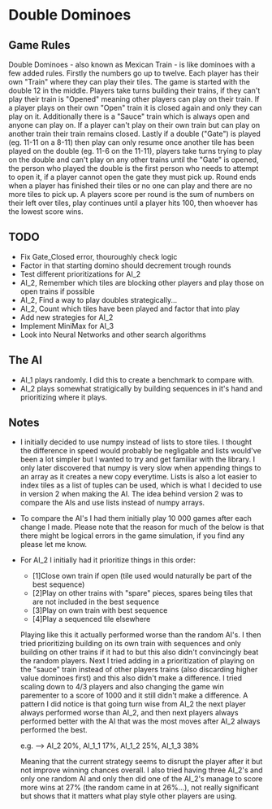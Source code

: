 # Double Dominoes

## Game Rules
Double Dominoes - also known as Mexican Train - is like dominoes with a few added rules. Firstly the numbers go up to twelve. Each player has their own "Train" where they can play their tiles. The game is started with the double 12 in the middle. Players take turns building their trains, if they can't play their train is "Opened" meaning other players can play on their train. If a player plays on their own "Open" train it is closed again and only they can play on it. Additionally there is a "Sauce" train which is always open and anyone can play on. If a player can't play on their own train but can play on another train their train remains closed. Lastly if a double ("Gate") is played (eg. 11-11 on a 8-11) then play can only resume once another tile has been played on the double (eg. 11-6 on the 11-11), players take turns trying to play on the double and can't play on any other trains until the "Gate" is opened, the person who played the double is the first person who needs to attempt to open it, if a player cannot open the gate they must pick up. Round ends when a player has finished their tiles or no one can play and there are no more tiles to pick up. A players score per round is the sum of numbers on their left over tiles, play continues until a player hits 100, then whoever has the lowest score wins.

## TODO
- Fix Gate_Closed error, thouroughly check logic
- Factor in that starting domino should decrement trough rounds
- Test different prioritizations for AI_2
- AI_2, Remember which tiles are blocking other players and play those on open trains if possible
- AI_2, Find a way to play doubles strategically...
- AI_2, Count which tiles have been played and factor that into play 
- Add new strategies for AI_2
- Implement MiniMax for AI_3
- Look into Neural Networks and other search algorithms


## The AI
- AI_1 plays randomly. I did this to create a benchmark to compare with.
- AI_2 plays somewhat stratigically by building sequences in it's hand and prioritizing where it plays.

## Notes
- I initially decided to use numpy instead of lists to store tiles. I thought the difference in speed would probably be negligable and lists would've been a lot simpler but I wanted to try and get familiar with the library. I only later discovered that numpy is very slow when appending things to an array as it creates a new copy everytime. Lists is also a lot easier to index tiles as a list of tuples can be used, which is what I decided to use in version 2 when making the AI. The idea behind version 2 was to compare the AIs and use lists instead of numpy arrays.

- To compare the AI's I had them initially play 10 000 games after each change I made. Please note that the reason for much of the below is that there might be logical errors in the game simulation, if you find any please let me know.

- For AI_2 I initially had it prioritize things in this order:

  - [1]Close own train if open (tile used would naturally be part of the best sequence)
  - [2]Play on other trains with "spare" pieces, spares being tiles that are not included in the best sequence
  - [3]Play on own train with best sequence
  - [4]Play a sequenced tile elsewhere
  
  Playing like this it actually performed worse than the random AI's. I then tried prioritizing building on its own train with sequences and only building on other       trains if it had to but this also didn't convincingly beat the random players. Next I tried adding in a prioritization of playing on the "sauce" train instead of       other players trains (also discarding higher value dominoes first) and this also didn't make a difference. I tried scaling down to 4/3 players and also changing the   game win parementer to a score of 1000 and it still didn't make a difference. A pattern I did notice is that going turn wise from AI_2 the next player always           performed worse than AI_2, and then next players always performed better with the AI that was the most moves after AI_2 always performed the best. 
  
  e.g. --> AI_2 20%, AI_1_1 17%, AI_1_2 25%, AI_1_3 38%
  
  Meaning that the current strategy seems to disrupt the player after it but not improve winning chances overall. I also tried having three AI_2's and only one random   AI and only then did one of the AI_2's manage to score more wins at 27% (the random came in at 26%...), not really significant but shows that it matters what play     style other players are using. 
